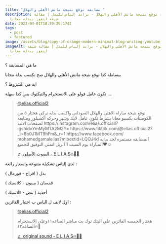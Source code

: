 ```yaml
---
title: "مسابقة توقع نتيجة ماتش الأهلي والهلال "
description: مسابقة توقع نتيجة ماتش الأهلي والهلال - براند إلياس للبدل | مقالة
  شيقة لتفوز ببدلة مجانا
date: 2023-04-01T18:59:29.174Z
tags:
  - post
  - featured
image: /assets/blog/copy-of-orange-modern-minimal-blog-writing-youtube-thumbnail-3-.webp
imageAlt: مسابقة توقع نتيجة ماتش الأهلي والهلال - براند إلياس للبدل | مقالة شيقة
  لتفوز ببدلة مجانا
---
```

م﻿ا هي المسابقة ؟

ب﻿بساطة كدا توقع نتيجة ماتش الأهلي والهلال صح تكسب بدلة مجانا

ا﻿يه هي الشروط ؟

ت﻿كون عامل فولو علي الانستجرام والتيكتوك بس كدا سهلة ....

<blockquote class="tiktok-embed" cite="https://www.tiktok.com/@elias.official2/video/7215337954351303942" data-video-id="7215337954351303942" style="max-width: 605px;min-width: 325px;" > <section> <a target="_blank" title="@elias.official2" href="https://www.tiktok.com/@elias.official2?refer=embed">@elias.official2</a> <p>توقع نتيجة مباراة الاهلي والهلال السوداني   واكسب بدله تركي هختار ٥ من الكومنتات يكسبو معانا بشرط تكون عامل لايك وشير وحركه اكسبلور ومتابعه لصفحات الاتيه       https:&#47;&#47;instagram.com&#47;elias.officiall?igshid=YmMyMTA2M2Y= https:&#47;&#47;www.tiktok.com&#47;@elias.official2?_t=8b0J1MT9hFm&#38;_r=1 https:&#47;&#47;www.facebook.com&#47; mohamedgamalelias?mibextid=LQQJ4d المسابقه مستمره لحد بدايه المباراة يوم السبت 1 ابريل  اتمني التوفيق للجميع❤️☺️</p> <a target="_blank" title="♬ الصوت الأصلي - E L I A S🔥🤵‍♂️" href="https://www.tiktok.com/music/الصوت-الأصلي-7215337975503555334?refer=embed">♬ الصوت الأصلي - E L I A S🔥🤵‍♂️</a> </section> </blockquote> <script async src="https://www.tiktok.com/embed.js"></script>

لدي إلياس تشكيلة متنوعة واسعار رائعة :

بدل ( افراح - فورمال )

 قمصان ( بيبيون - كلاسيك )

 أحذية ( بنص - كلاسيك )

ا﻿ول لايف ل الياس ب اختيار الفائزين :

<blockquote class="tiktok-embed" cite="https://www.tiktok.com/@elias.official2/video/7218652549862214917" data-video-id="7218652549862214917" style="max-width: 605px;min-width: 325px;" > <section> <a target="_blank" title="@elias.official2" href="https://www.tiktok.com/@elias.official2?refer=embed">@elias.official2</a> <p>هختار الخمسه الفائزين علي اليتك توك بث مباشر الساعه١١وعلي الانستجرام الساعه١٢🔥🤌</p> <a target="_blank" title="♬ original sound - E L I A S🔥🤵‍♂️" href="https://www.tiktok.com/music/original-sound-7218652546364689158?refer=embed">♬ original sound - E L I A S🔥🤵‍♂️</a> </section> </blockquote> <script async src="https://www.tiktok.com/embed.js"></script>